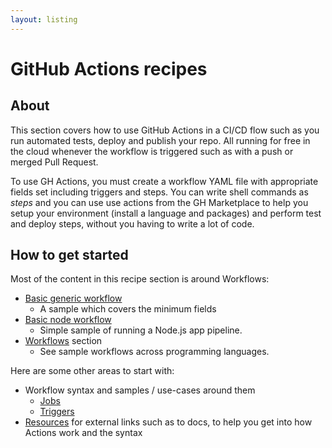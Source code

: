 ```yaml
---
layout: listing
---
```

# GitHub Actions recipes


## About

This section covers how to use GitHub Actions in a CI/CD flow such as you run automated tests, deploy and publish your repo. All running for free in the cloud whenever the workflow is triggered such as with a push or merged Pull Request.

To use GH Actions, you must create a workflow YAML file with appropriate fields set including triggers and steps. You can write shell commands as _steps_ and you can use use actions from the GH Marketplace to help you setup your environment (install a language and packages) and perform test and deploy steps, without you having to write a lot of code.


## How to get started

Most of the content in this recipe section is around Workflows:

- [Basic generic workflow](workflows/basic.md) 
    - A sample which covers the minimum fields
- [Basic node workflow](workflows/node/basic.md)
    - Simple sample of running a Node.js app pipeline.
- [Workflows](workflows/) section 
    - See sample workflows across programming languages.

Here are some other areas to start with:

- Workflow syntax and samples / use-cases around them
    - [Jobs](jobs.md)
    - [Triggers](triggers.md)
- [Resources](resources.md) for external links such as to docs, to help you get into how Actions work and the syntax

